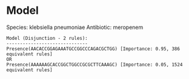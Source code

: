 
# Model

Species: klebsiella pneumoniae
Antibiotic: meropenem

```
Model (Disjunction - 2 rules):
------------------------------
Presence(AACACCGGAGAAATGCCGGCCCAGACGCTGG) [Importance: 0.95, 386 equivalent rules]
OR
Presence(AAAAAAGCACCGGCTGGCCGCGCTTCAAAGC) [Importance: 0.05, 1524 equivalent rules]

```


